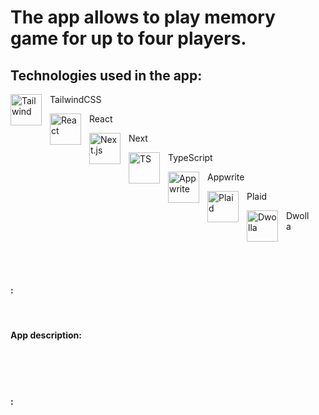 # The app allows to play memory game for up to four players.

## Technologies used in the app:
<img align="left" alt="Tailwind" width="50px" src="https://cdn.jsdelivr.net/gh/devicons/devicon@latest/icons/tailwindcss/tailwindcss-original.svg" style="padding-right:10px;" /><p style="padding-right:20px;" >TailwindCSS</p>
<img align="left" alt="React" width="50px" src="https://cdn.jsdelivr.net/gh/devicons/devicon@latest/icons/react/react-original.svg" style="padding-right:10px;" /><p p style="padding-right:20px;">React</p>
<img align="left" alt="Next.js" width="50px" src="https://cdn.jsdelivr.net/gh/devicons/devicon@latest/icons/nextjs/nextjs-original.svg" style="padding-right:10px;" /><p style="padding-right:20px;">Next</p>
<img align="left" alt="TS" width="50px" src="https://cdn.jsdelivr.net/gh/devicons/devicon@latest/icons/typescript/typescript-original.svg" style="padding-right:10px;" /><p style="padding-right:20px;">TypeScript</p>
<img align="left" alt="Appwrite" width="50px" src="https://cdn.jsdelivr.net/gh/devicons/devicon@latest/icons/appwrite/appwrite-original.svg" style="padding-right:10px;" /><p style="padding-right:20px;">Appwrite</p>
<img align="left" alt="Plaid" width="50px" src="https://cdn-images-1.medium.com/max/1200/1*7B-88PmnmGE5J7oRQscIeg.png" style="padding-right:10px;" /><p style="padding-right:20px;">Plaid</p>
<img align="left" alt="Dwolla" width="50px" src="https://cdn.icon-icons.com/icons2/2699/PNG/512/dwolla_logo_icon_171208.png" style="padding-right:10px;" /><p style="padding-right:20px;">Dwolla</p>

<br/> <br/> <br/> 

#### :

<br/> 

#### App description:

<br/> <br/> <br/> 

#### :






